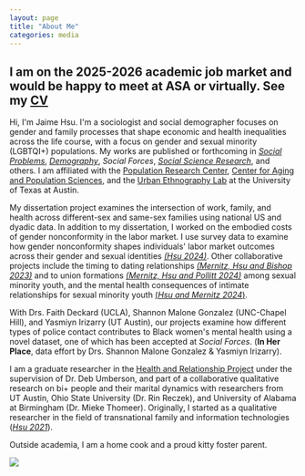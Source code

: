 ```yaml
---
layout: page
title: "About Me"
categories: media
---
```


I am on the 2025-2026 academic job market and would be happy to meet at ASA or virtually. See my [CV](https://jaimehsu.github.io/CV_Jaime.pdf)
---

Hi, I'm Jaime Hsu. I'm a sociologist and social demographer focuses on gender and family processes that shape economic and health inequalities across the life course, with a focus on gender and sexual minority (LGBTQI+) populations. My works are published or forthcoming in [*Social Problems*](https://doi.org/10.1093/socpro/spae050), [*Demography*](https://doi.org/10.1215/00703370-11380562), *Social Forces*, [*Social Science Research*](https://doi.org/10.1016/j.ssresearch.2024.103049), and others. I am affiliated with the [Population Research Center](https://liberalarts.utexas.edu/prc/gradstudents/fh5495), [Center for Aging and Population Sciences](https://liberalarts.utexas.edu/caps/people/), and the [Urban Ethnography Lab](https://sites.utexas.edu/ethnolab/people/fellows/) at the University of Texas at Austin. 

My dissertation project examines the intersection of work, family, and health across different-sex and same-sex families using national US  and dyadic data. In addition to my dissertation, I worked on the embodied costs of gender nonconformity in the labor market. I use survey data to examine how gender nonconformity shapes individuals' labor market outcomes across their gender and sexual identities [*(Hsu 2024)*](https://doi.org/10.1093/socpro/spae050). Other collaborative projects include the timing to dating relationships [*(Mernitz, Hsu and Bishop 2023)*](https://journals.sagepub.com/doi/10.1177/02654075231185763) and to union formations [*(Mernitz, Hsu and Pollitt 2024)*](https://doi.org/10.1215/00703370-11380562) among sexual minority youth, and the mental health consequences of intimate relationships for sexual minority youth [(*Hsu and Mernitz 2024*)](https://doi.org/10.1016/j.ssresearch.2024.103049). 

With Drs. Faith Deckard (UCLA), Shannon Malone Gonzalez (UNC-Chapel Hill), and Yasmiyn Irizarry (UT Austin), our projects examine how different types of police contact contributes to Black women's mental health using a novel dataset, one of which has been accepted at *Social Forces*. (**In Her Place**, data effort by Drs. Shannon Malone Gonzalez & Yasmiyn Irizarry).

I am  a graduate researcher in the [Health and Relationship Project](https://liberalarts.utexas.edu/health-relationships-lab/) under the supervision of Dr. Deb Umberson, and part of a collaborative qualitative research on bi+ people and their marital dynamics with researchers from UT Austin, Ohio State University (Dr. Rin Reczek), and University of Alabama at Birmingham (Dr. Mieke Thomeer). Originally, I started as a qualitative researcher in the field of transnational family and information technologies ([*Hsu 2021*](https://www.tandfonline.com/doi/abs/10.1080/1369118X.2019.1657161?journalCode=rics20)). 

Outside academia, I am a home cook and a proud kitty foster parent.

![](https://jaimehsu.github.io/photo.jpg) 
